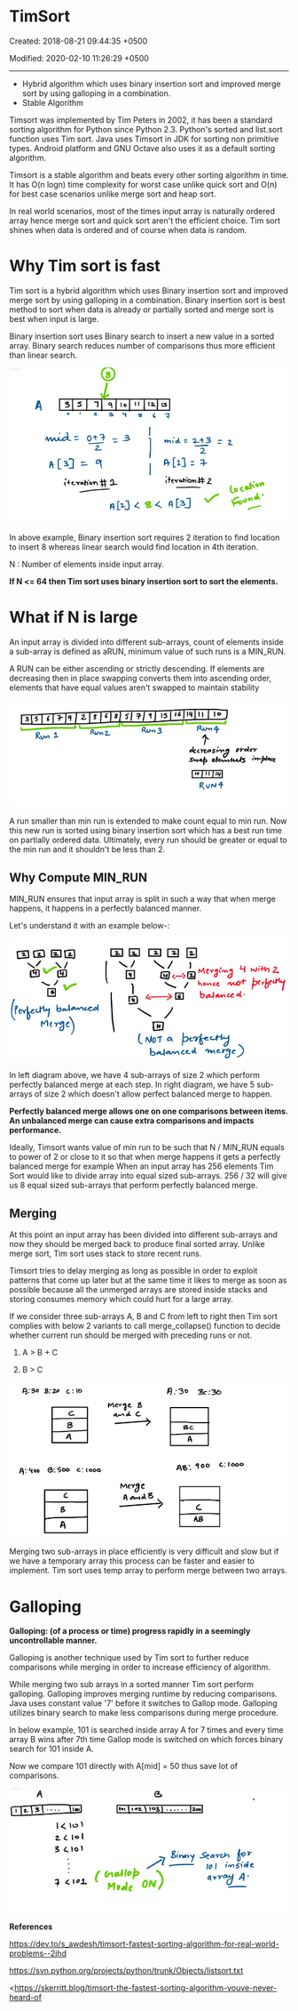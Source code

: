 # TimSort

Created: 2018-08-21 09:44:35 +0500

Modified: 2020-02-10 11:26:29 +0500

---
-   Hybrid algorithm which uses binary insertion sort and improved merge sort by using galloping in a combination.
-   Stable Algorithm



Timsort was implemented by Tim Peters in 2002, it has been a standard sorting algorithm for Python since Python 2.3. Python's sorted and list.sort function uses Tim sort. Java uses Timsort in JDK for sorting non primitive types. Android platform and GNU Octave also uses it as a default sorting algorithm.



Timsort is a stable algorithm and beats every other sorting algorithm in time. It has O(n logn) time complexity for worst case unlike quick sort and O(n) for best case scenarios unlike merge sort and heap sort.



In real world scenarios, most of the times input array is naturally ordered array hence merge sort and quick sort aren't the efficient choice. Tim sort shines when data is ordered and of course when data is random.



# Why Tim sort is fast

Tim sort is a hybrid algorithm which uses Binary insertion sort and improved merge sort by using galloping in a combination. Binary insertion sort is best method to sort when data is already or partially sorted and merge sort is best when input is large.

Binary insertion sort uses Binary search to insert a new value in a sorted array. Binary search reduces number of comparisons thus more efficient than linear search.

![Sort](media/TimSort-image1.png)

In above example, Binary insertion sort requires 2 iteration to find location to insert 8 whereas linear search would find location in 4th iteration.

N : Number of elements inside input array.

**If N <= 64 then Tim sort uses binary insertion sort to sort the elements.**



# What if N is large

An input array is divided into different sub-arrays, count of elements inside a sub-array is defined as aRUN, minimum value of such runs is a MIN_RUN.

A RUN can be either ascending or strictly descending. If elements are decreasing then in place swapping converts them into ascending order, elements that have equal values aren't swapped to maintain stability

![RUN](media/TimSort-image2.png)

A run smaller than min run is extended to make count equal to min run. Now this new run is sorted using binary insertion sort which has a best run time on partially ordered data. Ultimately, every run should be greater or equal to the min run and it shouldn't be less than 2.



## Why Compute MIN_RUN

MIN_RUN ensures that input array is split in such a way that when merge happens, it happens in a perfectly balanced manner.

Let's understand it with an example below-:

![Merge](media/TimSort-image3.png)

In left diagram above, we have 4 sub-arrays of size 2 which perform perfectly balanced merge at each step. In right diagram, we have 5 sub-arrays of size 2 which doesn't allow perfect balanced merge to happen.



**Perfectly balanced merge allows one on one comparisons between items. An unbalanced merge can cause extra comparisons and impacts performance.**



Ideally, Timsort wants value of min run to be such that N / MIN_RUN equals to power of 2 or close to it so that when merge happens it gets a perfectly balanced merge for example When an input array has 256 elements Tim Sort would like to divide array into equal sized sub-arrays. 256 / 32 will give us 8 equal sized sub-arrays that perform perfectly balanced merge.



## Merging

At this point an input array has been divided into different sub-arrays and now they should be merged back to produce final sorted array. Unlike merge sort, Tim sort uses stack to store recent runs.

Timsort tries to delay merging as long as possible in order to exploit patterns that come up later but at the same time it likes to merge as soon as possible because all the unmerged arrays are stored inside stacks and storing consumes memory which could hurt for a large array.

If we consider three sub-arrays A, B and C from left to right then Tim sort complies with below 2 variants to call merge_collapse() function to decide whether current run should be merged with preceding runs or not.

1.  A > B + C

2.  B > C

![stack](media/TimSort-image4.png)

Merging two sub-arrays in place efficiently is very difficult and slow but if we have a temporary array this process can be faster and easier to implement. Tim sort uses temp array to perform merge between two arrays.



# Galloping

**Galloping: (of a process or time) progress rapidly in a seemingly uncontrollable manner.**



Galloping is another technique used by Tim sort to further reduce comparisons while merging in order to increase efficiency of algorithm.



While merging two sub arrays in a sorted manner Tim sort perform galloping. Galloping improves merging runtime by reducing comparisons. Java uses constant value '7' before it switches to Gallop mode. Galloping utilizes binary search to make less comparisons during merge procedure.



In below example, 101 is searched inside array A for 7 times and every time array B wins after 7th time Gallop mode is switched on which forces binary search for 101 inside A.

Now we compare 101 directly with A[mid] = 50 thus save lot of comparisons.

![gallop](media/TimSort-image5.png)



**References**

<https://dev.to/s_awdesh/timsort-fastest-sorting-algorithm-for-real-world-problems--2jhd>

<https://svn.python.org/projects/python/trunk/Objects/listsort.txt>

<https://skerritt.blog/timsort-the-fastest-sorting-algorithm-youve-never-heard-of





